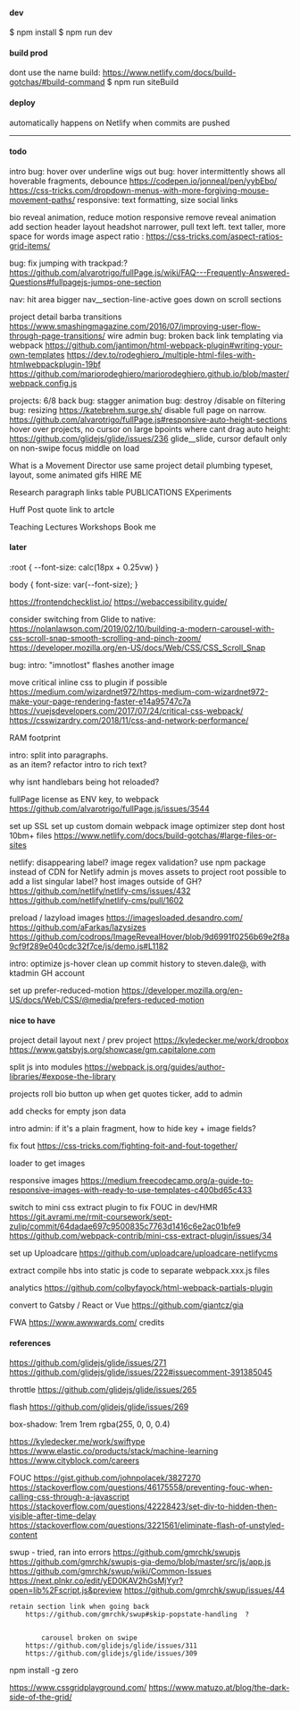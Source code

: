 #### dev
$ npm install
$ npm run dev

#### build prod

dont use the name build: https://www.netlify.com/docs/build-gotchas/#build-command
$ npm run siteBuild

#### deploy
automatically happens on Netlify when commits are pushed

---

#### todo

intro
    bug: hover over underline wigs out
    bug: hover intermittently shows all hoverable fragments, debounce
        https://codepen.io/jonneal/pen/yybEbo/
        https://css-tricks.com/dropdown-menus-with-more-forgiving-mouse-movement-paths/
    responsive:
        text formatting, size
    social links

bio
    reveal animation, reduce motion
    responsive
        remove reveal animation
         add section header
    layout
        headshot narrower, pull text left.
        text taller, more space for words
        image aspect ratio : 
            https://css-tricks.com/aspect-ratios-grid-items/

bug: fix jumping with trackpad:?  https://github.com/alvarotrigo/fullPage.js/wiki/FAQ---Frequently-Answered-Questions#fullpagejs-jumps-one-section

nav: 
    hit area bigger
    nav__section-line-active  goes down on scroll sections

project detail
    barba transitions 
        https://www.smashingmagazine.com/2016/07/improving-user-flow-through-page-transitions/
    wire admin 
    bug: broken back link
    templating via webpack 
        https://github.com/jantimon/html-webpack-plugin#writing-your-own-templates
        https://dev.to/rodeghiero_/multiple-html-files-with-htmlwebpackplugin-19bf
        https://github.com/mariorodeghiero/mariorodeghiero.github.io/blob/master/webpack.config.js

projects: 
    6/8 back
    bug: stagger animation
    bug: destroy /disable on filtering
    bug: resizing https://katebrehm.surge.sh/
    disable full page on narrow.
        https://github.com/alvarotrigo/fullPage.js#responsive-auto-height-sections
    hover over projects, no cursor on large bpoints where cant drag
    auto height: https://github.com/glidejs/glide/issues/236
    glide__slide, cursor default only on non-swipe
    focus middle on load


 What is a Movement Director
    use same project detail plumbing
    typeset, layout, some animated gifs
    HIRE ME 

Research
    paragraph
    links table
        PUBLICATIONS
        EXperiments

Huff Post quote
    link to artcle

Teaching
    Lectures
    Workshops
    Book me


#### later

 
:root {
   --font-size: calc(18px + 0.25vw)
}

body {
  font-size: var(--font-size);
}
 
 
https://frontendchecklist.io/
https://webaccessibility.guide/


consider switching from Glide to native: 
    https://nolanlawson.com/2019/02/10/building-a-modern-carousel-with-css-scroll-snap-smooth-scrolling-and-pinch-zoom/
    https://developer.mozilla.org/en-US/docs/Web/CSS/CSS_Scroll_Snap

bug: intro: "imnotlost" flashes another image

move critical inline css to plugin if possible
    https://medium.com/wizardnet972/https-medium-com-wizardnet972-make-your-page-rendering-faster-e14a95747c7a
    https://vuejsdevelopers.com/2017/07/24/critical-css-webpack/
    https://csswizardry.com/2018/11/css-and-network-performance/

RAM footprint

intro: split into paragraphs. <br> as an item? refactor intro to rich text?

why isnt handlebars being hot reloaded?

fullPage license as ENV key, to webpack 
    https://github.com/alvarotrigo/fullPage.js/issues/3544

set up SSL
set up custom domain
webpack image optimizer step
    dont host 10bm+ files https://www.netlify.com/docs/build-gotchas/#large-files-or-sites

netlify: 
    disappearing label?
    image regex validation?
    use npm package instead of CDN for Netlify admin js
    moves assets to project root
    possible to add a list singular label?
    host images outside of GH? 
        https://github.com/netlify/netlify-cms/issues/432
        https://github.com/netlify/netlify-cms/pull/1602
        
preload / lazyload images
    https://imagesloaded.desandro.com/
    https://github.com/aFarkas/lazysizes
    https://github.com/codrops/ImageRevealHover/blob/9d6991f0256b69e2f8a9cf9f289e040cdc32f7ce/js/demo.js#L1182

intro: optimize js-hover
clean up commit history to steven.dale@, with ktadmin GH account

set up prefer-reduced-motion
    https://developer.mozilla.org/en-US/docs/Web/CSS/@media/prefers-reduced-motion

#### nice to have
project detail
    layout
        next / prev project 
            https://kyledecker.me/work/dropbox
            https://www.gatsbyjs.org/showcase/gm.capitalone.com

split js into modules
    https://webpack.js.org/guides/author-libraries/#expose-the-library

projects
    roll bio button up when get
    quotes ticker, add to admin
    
add checks for empty json data

intro
    admin: if it's a plain fragment, how to hide key + image fields?

fix fout 
    https://css-tricks.com/fighting-foit-and-fout-together/

loader to get images 

responsive images
    https://medium.freecodecamp.org/a-guide-to-responsive-images-with-ready-to-use-templates-c400bd65c433

switch to mini css extract plugin to fix FOUC in dev/HMR
    https://git.avrami.me/rmit-coursework/sept-zulip/commit/64dadae697c9500835c7763d1416c6e2ac01bfe9
    https://github.com/webpack-contrib/mini-css-extract-plugin/issues/34

set up Uploadcare 
    https://github.com/uploadcare/uploadcare-netlifycms

extract compile hbs into static js code to separate webpack.xxx.js files

analytics 
    https://github.com/colbyfayock/html-webpack-partials-plugin

convert to Gatsby / React or Vue 
    https://github.com/giantcz/gia

FWA https://www.awwwards.com/
credits


#### references

https://github.com/glidejs/glide/issues/271
https://github.com/glidejs/glide/issues/222#issuecomment-391385045

throttle
https://github.com/glidejs/glide/issues/265

flash
https://github.com/glidejs/glide/issues/269


box-shadow: 1rem 1rem rgba(255, 0, 0, 0.4)



<!-- 

/*   
/*   inset
/*     clip-path: polygon(0% 0%, 0% 100%, 25% 100%, 25% 25%, 75% 25%, 75% 75%, 25% 75%, 25% 100%, 100% 100%, 100% 0%); 
   animation-name: diagnol;
 animation-duration: 0.85s; /* or: Xms */
 animation-iteration-count: infinite;
/*  animation-direction: alternate; /* or: normal */ 
 animation-timing-function: cubic-bezier(.17,.67,.38,1.04); /* or: ease, ease-in, ease-in-out, linear, cubic-bezier(x1, y1, x2, y2) */
 animation-fill-mode: forwards; /* or: backwards, both, none, forwards */
/*  animation-delay: 2s; /* or: Xms */ 
   */



    to-parallelogram 4s infinite forwards cubic-bezier(.17,.67,.38,1.04) 
    to-square 2s infinite forwards cubic-bezier(.17,.67,.38,1.04);



 -->


https://kyledecker.me/work/swiftype
https://www.elastic.co/products/stack/machine-learning
https://www.cityblock.com/careers

FOUC
https://gist.github.com/johnpolacek/3827270
https://stackoverflow.com/questions/46175558/preventing-fouc-when-calling-css-through-a-javascript
https://stackoverflow.com/questions/42228423/set-div-to-hidden-then-visible-after-time-delay
https://stackoverflow.com/questions/3221561/eliminate-flash-of-unstyled-content


swup - tried, ran into errors
https://github.com/gmrchk/swupjs
https://github.com/gmrchk/swupjs-gia-demo/blob/master/src/js/app.js
https://github.com/gmrchk/swup/wiki/Common-Issues
https://next.plnkr.co/edit/yED0KAV2hGsMjYyr?open=lib%2Fscript.js&preview
https://github.com/gmrchk/swup/issues/44





    retain section link when going back
        https://github.com/gmrchk/swup#skip-popstate-handling  ?


            carousel broken on swipe 
        https://github.com/glidejs/glide/issues/311
        https://github.com/glidejs/glide/issues/309



npm install -g zero

https://www.cssgridplayground.com/ 
https://www.matuzo.at/blog/the-dark-side-of-the-grid/
